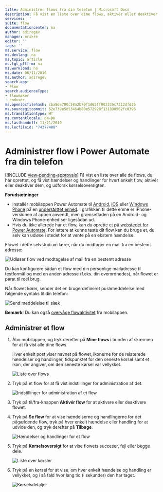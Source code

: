```yaml
---
title: Administrer flows fra din telefon | Microsoft Docs
description: Få vist en liste over dine flows, aktivér eller deaktiver dem, og få vist hændelse(r), handling(er) og kørselsoversigt for hvert enkelt flow
services: ''
suite: flow
documentationcenter: na
author: adiregev
manager: erikre
editor: ''
tags: ''
ms.service: flow
ms.devlang: na
ms.topic: article
ms.tgt_pltfrm: na
ms.workload: na
ms.date: 06/11/2016
ms.author: adiregev
search.app:
- Flow
search.audienceType:
- flowmaker
- enduser
ms.openlocfilehash: cba8de780c58a2b70f1d65ff002336c7312dfd36
ms.sourcegitcommit: 52e739e5d53464b80e572928f131890562fc0396
ms.translationtype: HT
ms.contentlocale: da-DK
ms.lasthandoff: 11/21/2019
ms.locfileid: "74377408"
---
```

# <a name="manage-flows-in-power-automate-from-your-phone"></a>Administrer flow i Power Automate fra din telefon
[!INCLUDE [view-pending-approvals](includes/cc-rebrand.md)]
Få vist en liste over alle de flows, du har oprettet, og få vist hændelser og handlinger for hvert enkelt flow, aktivér eller deaktiver dem, og udforsk kørselsoversigten.

**Forudsætninger**

* Installér mobilappen Power Automate til [Android](https://aka.ms/flowmobiledocsandroid), [iOS](https://aka.ms/flowmobiledocsios) eller [Windows Phone](https://aka.ms/flowmobilewindows) på en [understøttet enhed](getting-started.md#use-the-mobile-app). I grafikken til dette emne er iPhone-versionen af appen anvendt, men grænsefladen på en Android- og Windows Phone-enhed ser ligesådan ud.
* Hvis du ikke allerede har et flow, kan du oprette et på [webstedet for Power Automate](https://flow.microsoft.com/). For lettere at kunne teste dit flow kan du bruge et, du selv kan udløse i stedet for at vente på en ekstern hændelse.

Flowet i dette selvstudium kører, når du modtager en mail fra en bestemt adresse:

![Udløser flow ved modtagelse af mail fra en bestemt adresse](./media/mobile-manage-flows/create-trigger.png)

Du kan konfigurere sådan et flow med din personlige mailadresse til testformål og med en anden adresse (f.eks. din overordnedes), når flowet er parat til reel brug.

Når flowet kører, sender det en brugerdefineret pushmeddelelse med følgende syntaks til din telefon:

![Send meddelelse til slæk](./media/mobile-manage-flows/create-event.png)

**Bemærk**! Du kan også [overvåge flowaktivitet](mobile-monitor-activity.md) fra mobilappen.

## <a name="manage-a-flow"></a>Administrer et flow
1. Åbn mobilappen, og tryk derefter på **Mine flows** i bunden af skærmen for at få vist alle dine flows.
   
    Hver enkelt post viser navnet på flowet, ikonerne for de relaterede hændelser og handlinger, tidspunktet for den seneste kørsel samt et ikon, der angiver, om den seneste kørsel var vellykket.
   
    ![Liste over flows](./media/mobile-manage-flows/flow-list.png)
2. Tryk på et flow for at få vist indstillinger for administration af det.
   
    ![Indstillinger for administration af et flow](./media/mobile-manage-flows/flow-details.png)
3. Tryk på til/fra-knappen **Aktivér flow** for at aktivere eller deaktivere flowet.
4. Tryk på **Se flow** for at vise hændelserne og handlingerne for det pågældende flow, tryk på hver enkelt hændelse eller handling for at udvide den, og tryk derefter på **Tilbage**.
   
    ![Hændelser og handlinger for et flow](./media/mobile-manage-flows/flow-event-action.png)
5. Tryk på **Kørselsoversigt** for at vise flowets succeser, fejl eller begge dele.
   
    ![Liste over kørsler](./media/mobile-manage-flows/history-mixed.png)
6. Tryk på en kørsel for at vise, om hver enkelt hændelse og handling er vellykket, og i så fald hvor lang tid (i sekunder) den har taget.
   
    ![Kørselsdetaljer](./media/mobile-manage-flows/flow-run.png)

